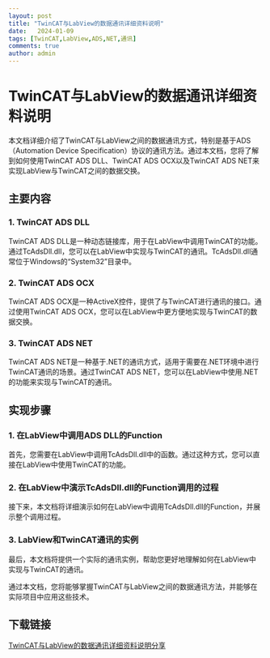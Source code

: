 ```yaml
---
layout: post
title: "TwinCAT与LabView的数据通讯详细资料说明"
date:   2024-01-09
tags: [TwinCAT,LabView,ADS,NET,通讯]
comments: true
author: admin
---
```

# TwinCAT与LabView的数据通讯详细资料说明

本文档详细介绍了TwinCAT与LabView之间的数据通讯方式，特别是基于ADS（Automation Device Specification）协议的通讯方法。通过本文档，您将了解到如何使用TwinCAT ADS DLL、TwinCAT ADS OCX以及TwinCAT ADS NET来实现LabView与TwinCAT之间的数据交换。

## 主要内容

### 1. TwinCAT ADS DLL
TwinCAT ADS DLL是一种动态链接库，用于在LabView中调用TwinCAT的功能。通过TcAdsDll.dll，您可以在LabView中实现与TwinCAT的通讯。TcAdsDll.dll通常位于Windows的“System32”目录中。

### 2. TwinCAT ADS OCX
TwinCAT ADS OCX是一种ActiveX控件，提供了与TwinCAT进行通讯的接口。通过使用TwinCAT ADS OCX，您可以在LabView中更方便地实现与TwinCAT的数据交换。

### 3. TwinCAT ADS NET
TwinCAT ADS NET是一种基于.NET的通讯方式，适用于需要在.NET环境中进行TwinCAT通讯的场景。通过TwinCAT ADS NET，您可以在LabView中使用.NET的功能来实现与TwinCAT的通讯。

## 实现步骤

### 1. 在LabView中调用ADS DLL的Function
首先，您需要在LabView中调用TcAdsDll.dll中的函数。通过这种方式，您可以直接在LabView中使用TwinCAT的功能。

### 2. 在LabView中演示TcAdsDll.dll的Function调用的过程
接下来，本文档将详细演示如何在LabView中调用TcAdsDll.dll的Function，并展示整个调用过程。

### 3. LabView和TwinCAT通讯的实例
最后，本文档将提供一个实际的通讯实例，帮助您更好地理解如何在LabView中实现与TwinCAT的通讯。

通过本文档，您将能够掌握TwinCAT与LabView之间的数据通讯方法，并能够在实际项目中应用这些技术。

## 下载链接

[TwinCAT与LabView的数据通讯详细资料说明分享](https://pan.quark.cn/s/c06208a63025)